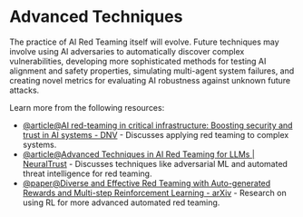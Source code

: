 # Advanced Techniques

The practice of AI Red Teaming itself will evolve. Future techniques may involve using AI adversaries to automatically discover complex vulnerabilities, developing more sophisticated methods for testing AI alignment and safety properties, simulating multi-agent system failures, and creating novel metrics for evaluating AI robustness against unknown future attacks.

Learn more from the following resources:

- [@article@AI red-teaming in critical infrastructure: Boosting security and trust in AI systems - DNV](https://www.dnv.com/article/ai-red-teaming-for-critical-infrastructure-industries/) - Discusses applying red teaming to complex systems.
- [@article@Advanced Techniques in AI Red Teaming for LLMs | NeuralTrust](https://neuraltrust.ai/blog/advanced-techniques-in-ai-red-teaming) - Discusses techniques like adversarial ML and automated threat intelligence for red teaming.
- [@paper@Diverse and Effective Red Teaming with Auto-generated Rewards and Multi-step Reinforcement Learning - arXiv](https://arxiv.org/html/2412.18693v1) - Research on using RL for more advanced automated red teaming.
